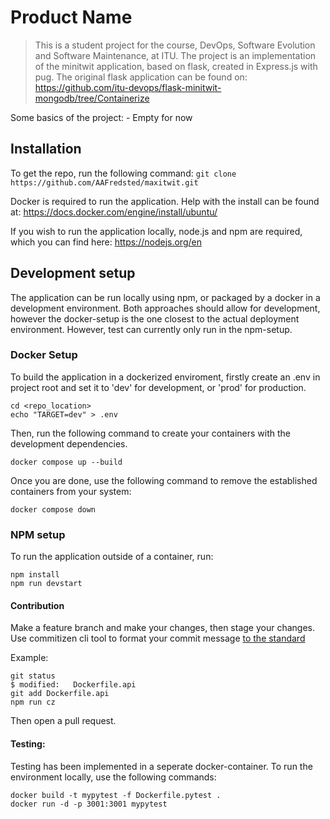 # Product Name
> This is a student project for the course, DevOps, Software Evolution and Software Maintenance, at ITU.
The project is an implementation of the minitwit application, based on flask, created in Express.js with pug.
The original flask application can be found on: https://github.com/itu-devops/flask-minitwit-mongodb/tree/Containerize


Some basics of the project:
    - Empty for now

## Installation
To get the repo, run the following command:  ```git clone https://github.com/AAFredsted/maxitwit.git```

Docker is required to run the application. 
Help with the install can be found at: https://docs.docker.com/engine/install/ubuntu/

If you wish to run the application locally, node.js and npm are required, which you can find here: https://nodejs.org/en

## Development setup

The application can be run locally using npm, or packaged by a docker in a development environment.
Both approaches should allow for development, however the docker-setup is the one closest to the actual deployment environment.
However, test can currently only run in the npm-setup.

### Docker Setup

To build the application in a dockerized enviroment, firstly create an .env in project root and set it to 'dev' for development, or 'prod' for production.

```
cd <repo_location>
echo "TARGET=dev" > .env
```

Then, run the following command to create your containers with the development dependencies.

```
docker compose up --build
```

Once you are done, use the following command to remove the established containers from your system:
```
docker compose down
```

### NPM setup
To run the application outside of a container, run:

```
npm install
npm run devstart 
```

#### Contribution

Make a feature branch and make your changes, then stage your changes. Use commitizen cli tool to format your commit message [to the standard](https://www.conventionalcommits.org/en/v1.0.0/#summary)

Example:

```
git status
$ modified:   Dockerfile.api
git add Dockerfile.api
npm run cz
```

Then open a pull request.

#### Testing: 

Testing has been implemented in a seperate docker-container.
To run the environment locally, use the following commands:

``` 
docker build -t mypytest -f Dockerfile.pytest .
docker run -d -p 3001:3001 mypytest
```
